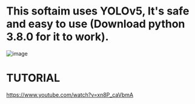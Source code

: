 # This softaim uses YOLOv5, It's safe and easy to use (Download python 3.8.0 for it to work).  



![image](https://user-images.githubusercontent.com/126921632/222935252-85284816-e0fd-45eb-9e90-43cf8276fffe.png)

# TUTORIAL
https://www.youtube.com/watch?v=xn8P_caVbmA
